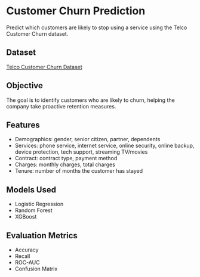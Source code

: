 # Customer Churn Prediction

Predict which customers are likely to stop using a service using the Telco Customer Churn dataset.

## Dataset
[Telco Customer Churn Dataset](https://www.kaggle.com/datasets/blastchar/telco-customer-churn)

## Objective
The goal is to identify customers who are likely to churn, helping the company take proactive retention measures.

## Features
- Demographics: gender, senior citizen, partner, dependents
- Services: phone service, internet service, online security, online backup, device protection, tech support, streaming TV/movies
- Contract: contract type, payment method
- Charges: monthly charges, total charges
- Tenure: number of months the customer has stayed

## Models Used
- Logistic Regression
- Random Forest
- XGBoost

## Evaluation Metrics
- Accuracy
- Recall
- ROC-AUC
- Confusion Matrix

##
